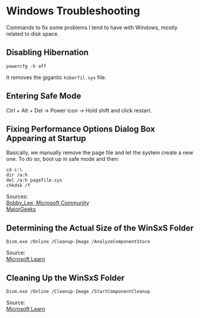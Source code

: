 # Windows Troubleshooting
Commands to fix some problems I tend to have with Windows, mostly related to disk space.

## Disabling Hibernation
```
powercfg -h off
```

It removes the gigantic `hiberfil.sys` file.

## Entering Safe Mode
Ctrl + Alt + Del -> Power icon -> Hold shift and click restart.

## Fixing Performance Options Dialog Box Appearing at Startup
Basically, we manually remove the page file and let the system create a new one. To do so, boot up in safe mode and then:
```
cd c:\
dir /a:h
del /a:h pagefile.sys
chkdsk /f
```

Sources:  
[Bobby_Lee, Microsoft Community](https://answers.microsoft.com/en-us/windows/forum/all/performance-options-dialog-box-opens-automatically/fb5450de-7330-44ae-acaa-9176aeeefb73#LastReply)  
[MajorGeeks](https://forums.majorgeeks.com/threads/performance-option-dialog-box-appear-at-startup.291303/)

## Determining the Actual Size of the WinSxS Folder
```
Dism.exe /Online /Cleanup-Image /AnalyzeComponentStore
```

Source:  
[Microsoft Learn](https://learn.microsoft.com/en-us/windows-hardware/manufacture/desktop/determine-the-actual-size-of-the-winsxs-folder?view=windows-10)

## Cleaning Up the WinSxS Folder
```
Dism.exe /Online /Cleanup-Image /StartComponentCleanup
```

Source:  
[Microsoft Learn](https://learn.microsoft.com/en-us/windows-hardware/manufacture/desktop/clean-up-the-winsxs-folder?view=windows-10)
